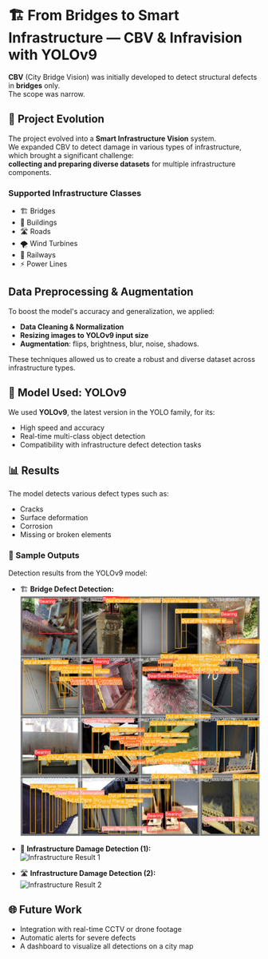 # 🏗️ From Bridges to Smart Infrastructure — CBV & Infravision with YOLOv9

**CBV** (City Bridge Vision) was initially developed to detect structural defects in **bridges** only.  
The scope was narrow.

## 🚀 Project Evolution

The project evolved into a **Smart Infrastructure Vision** system.  
We expanded CBV to detect damage in various types of infrastructure, which brought a significant challenge:  
**collecting and preparing diverse datasets** for multiple infrastructure components.

###  Supported Infrastructure Classes

- 🏗️ Bridges  
- 🏢 Buildings  
- 🛣️ Roads  
- 🌪️ Wind Turbines  
- 🚆 Railways  
- ⚡ Power Lines  

##  Data Preprocessing & Augmentation

To boost the model's accuracy and generalization, we applied:

- **Data Cleaning & Normalization**  
- **Resizing images to YOLOv9 input size**  
- **Augmentation**: flips, brightness, blur, noise, shadows.

These techniques allowed us to create a robust and diverse dataset across infrastructure types.

## 🧠 Model Used: YOLOv9

We used **YOLOv9**, the latest version in the YOLO family, for its:

-  High speed and accuracy  
-  Real-time multi-class object detection  
-  Compatibility with infrastructure defect detection tasks

## 📊 Results

The model detects various defect types such as:

- Cracks  
- Surface deformation  
- Corrosion  
- Missing or broken elements

### 📸 Sample Outputs

Detection results from the YOLOv9 model:

- 🏗️ **Bridge Defect Detection:**  
  ![Bridge Result](images/Bridge.jpg)

- 🏢 **Infrastructure Damage Detection (1):**  
  ![Infrastructure Result 1](images/infra1.jpg)

- 🛣️ **Infrastructure Damage Detection (2):**  
  ![Infrastructure Result 2](images/infra2.jpg)


## 🌐 Future Work

- Integration with real-time CCTV or drone footage  
- Automatic alerts for severe defects  
- A dashboard to visualize all detections on a city map

